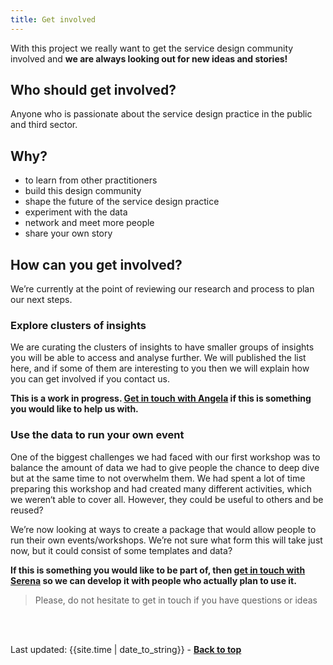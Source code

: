 ```yaml
---
title: Get involved
---
```



With this project we really want to get the service design community involved and **we are always looking out for new ideas and stories!**

## Who should get involved?

Anyone who is passionate about the service design practice in the public and third sector.

## Why?

- to learn from other practitioners
- build this design community
- shape the future of the service design practice
- experiment with the data
- network and meet more people
- share your own story


## How can you get involved?

We’re currently at the point of reviewing our research and process to plan our next steps. 

### Explore clusters of insights 

We are curating the clusters of insights to have smaller groups of insights you will be able to access and analyse further. We will published the list here, and if some of them are interesting to you then we will explain how you can get involved if you contact us.
<p><strong>This is a work in progress. <a href="https://twitter.com/Artmadillo" target="_blank">Get in touch with Angela</a> if this is something you would like to help us with.</strong></p>


### Use the data to run your own event

One of the biggest challenges we had faced with our first workshop was to balance the amount of data we had to give people the chance to deep dive but at the same time to not overwhelm them. We had spent a lot of time preparing this workshop and had created many different activities, which we weren‘t able to cover all. However, they could be useful to others and be reused?


We’re now looking at ways to create a package that would allow people to run their own events/workshops. We’re not sure what form this will take just now, but it could consist of some templates and data?


<p><strong>If this is something you would like to be part of, then <a href="https://www.linkedin.com/in/serena-n%C3%BCsing-543295173/" target="_blank">get in touch with Serena</a> so we can develop it with people who actually plan to use it.</strong></p>


> Please, do not hesitate to get in touch if you have questions or ideas

<br><br>
<div>Last updated: {{site.time | date_to_string}} - <a href="#"><strong>Back to top</strong></a></div>

